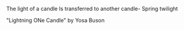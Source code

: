 The light of a candle
Is transferred to another candle-
Spring twilight

"Lightning ONe Candle" by Yosa Buson
